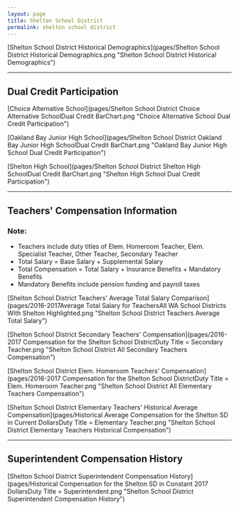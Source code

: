 ```yaml
---
layout: page
title: Shelton School District
permalink: shelton school district
---
```



[Shelton School District Historical Demographics](pages/Shelton School District Historical Demographics.png "Shelton School District Historical Demographics")

___

## Dual Credit Participation

[Choice Alternative School](pages/Shelton School District Choice Alternative SchoolDual Credit BarChart.png "Choice Alternative School Dual Credit Participation")

[Oakland Bay Junior High School](pages/Shelton School District Oakland Bay Junior High SchoolDual Credit BarChart.png "Oakland Bay Junior High School Dual Credit Participation")

[Shelton High School](pages/Shelton School District Shelton High SchoolDual Credit BarChart.png "Shelton High School Dual Credit Participation")


___

## Teachers' Compensation Information
### Note:
- Teachers include duty titles of Elem. Homeroom Teacher, Elem. Specialist Teacher, Other Teacher, Secondary Teacher
- Total Salary = Base Salary + Supplemental Salary
- Total Compensation = Total Salary + Insurance Benefits + Mandatory Benefits
- Mandatory Benefits include pension funding and payroll taxes

[Shelton School District Teachers' Average Total Salary Comparison](pages/2016-2017Average Total Salary for TeachersAll WA School Districts With Shelton Highlighted.png "Shelton School District Teachers Average Total Salary")

[Shelton School District Secondary Teachers' Compensation](pages/2016-2017 Compensation for the Shelton School DistrictDuty Title = Secondary Teacher.png "Shelton School District All Secondary Teachers Compensation")

[Shelton School District Elem. Homeroom Teachers' Compensation](pages/2016-2017 Compensation for the Shelton School DistrictDuty Title = Elem. Homeroom Teacher.png "Shelton School District All Elementary Teachers Compensation")

[Shelton School District Elementary Teachers' Historical Average Compensation](pages/Historical Average Compensation for the Shelton SD in Current DollarsDuty Title = Elementary Teacher.png "Shelton School District Elementary Teachers Historical Compensation")


___

## Superintendent Compensation History

[Shelton School District Superintendent Compensation History](pages/Historical Compensation for the Shelton SD in Constant 2017 DollarsDuty Title = Superintendent.png "Shelton School District Superintendent Compensation History")

